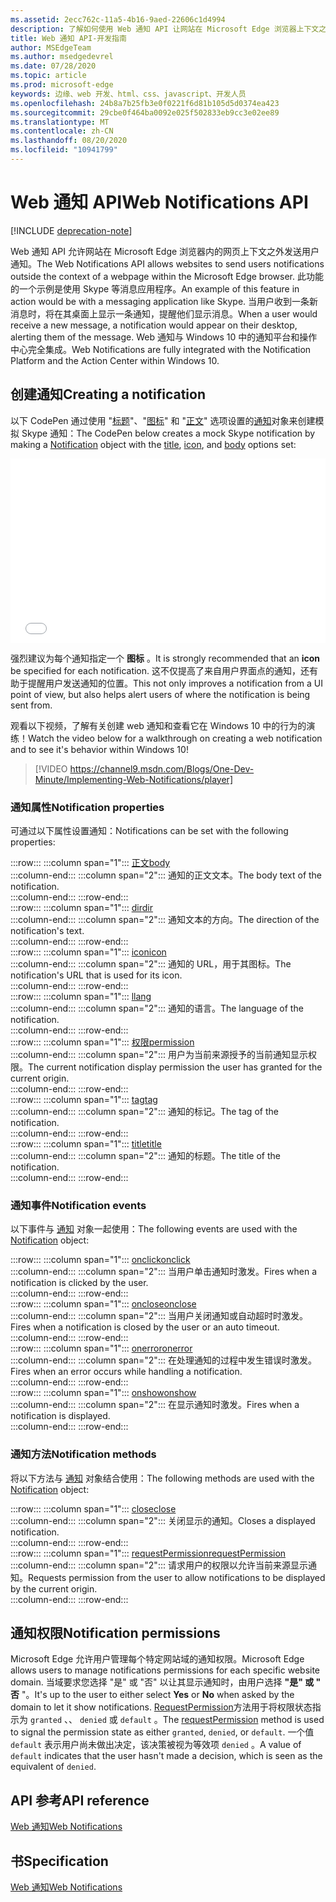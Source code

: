 ```yaml
---
ms.assetid: 2ecc762c-11a5-4b16-9aed-22606c1d4994
description: 了解如何使用 Web 通知 API 让网站在 Microsoft Edge 浏览器上下文之外发送用户通知。
title: Web 通知 API-开发指南
author: MSEdgeTeam
ms.author: msedgedevrel
ms.date: 07/28/2020
ms.topic: article
ms.prod: microsoft-edge
keywords: 边缘、web 开发、html、css、javascript、开发人员
ms.openlocfilehash: 24b8a7b25fb3e0f0221f6d81b105d5d0374ea423
ms.sourcegitcommit: 29cbe0f464ba0092e025f502833eb9cc3e02ee89
ms.translationtype: MT
ms.contentlocale: zh-CN
ms.lasthandoff: 08/20/2020
ms.locfileid: "10941799"
---
```

# <span data-ttu-id="cb7f9-104">Web 通知 API</span><span class="sxs-lookup"><span data-stu-id="cb7f9-104">Web Notifications API</span></span>  

[!INCLUDE [deprecation-note](../../includes/legacy-edge-note.md)]  

<span data-ttu-id="cb7f9-105">Web 通知 API 允许网站在 Microsoft Edge 浏览器内的网页上下文之外发送用户通知。</span><span class="sxs-lookup"><span data-stu-id="cb7f9-105">The Web Notifications API allows websites to send users notifications outside the context of a webpage within the Microsoft Edge browser.</span></span>  <span data-ttu-id="cb7f9-106">此功能的一个示例是使用 Skype 等消息应用程序。</span><span class="sxs-lookup"><span data-stu-id="cb7f9-106">An example of this feature in action would be with a messaging application like Skype.</span></span>  <span data-ttu-id="cb7f9-107">当用户收到一条新消息时，将在其桌面上显示一条通知，提醒他们显示消息。</span><span class="sxs-lookup"><span data-stu-id="cb7f9-107">When a user would receive a new message, a notification would appear on their desktop, alerting them of the message.</span></span>  <span data-ttu-id="cb7f9-108">Web 通知与 Windows 10 中的通知平台和操作中心完全集成。</span><span class="sxs-lookup"><span data-stu-id="cb7f9-108">Web Notifications are fully integrated with the Notification Platform and the Action Center within Windows 10.</span></span>  

## <span data-ttu-id="cb7f9-109">创建通知</span><span class="sxs-lookup"><span data-stu-id="cb7f9-109">Creating a notification</span></span>  

<span data-ttu-id="cb7f9-110">以下 CodePen 通过使用 "[标题](https://msdn.microsoft.com/library/mt710826)"、"[图标](https://msdn.microsoft.com/library/mt710814)" 和 "[正文](https://msdn.microsoft.com/library/mt710811)" 选项设置的[通知](https://msdn.microsoft.com/library/mt710818)对象来创建模拟 Skype 通知：</span><span class="sxs-lookup"><span data-stu-id="cb7f9-110">The CodePen below creates a mock Skype notification by making a [Notification](https://msdn.microsoft.com/library/mt710818) object with the [title](https://msdn.microsoft.com/library/mt710826), [icon](https://msdn.microsoft.com/library/mt710814), and [body](https://msdn.microsoft.com/library/mt710811) options set:</span></span>  

<iframe height='295' scrolling='no' title='<span data-ttu-id="cb7f9-111">Web 通知</span><span class="sxs-lookup"><span data-stu-id="cb7f9-111">Web notifications</span></span>' src='//codepen.io/MicrosoftEdgeDocumentation/embed/RGbxWW/?height=295&theme-id=23761&default-tab=result&embed-version=2&editable=true' frameborder='no' allowtransparency='true' allowfullscreen='true' style='width: 100%;'><span data-ttu-id="cb7f9-112"><a href='https://codepen.io/MicrosoftEdgeDocumentation/pen/RGbxWW/'> </a> 在 CodePen 上查看 Microsoft Edge 文档 (@MicrosoftEdgeDocumentation) 的 Web 通知 <a href='https://codepen.io/MicrosoftEdgeDocumentation'> </a> <a href='https://codepen.io'> </a> 。</span><span class="sxs-lookup"><span data-stu-id="cb7f9-112">See the Pen <a href='https://codepen.io/MicrosoftEdgeDocumentation/pen/RGbxWW/'>Web notifications</a> by Microsoft Edge Docs (<a href='https://codepen.io/MicrosoftEdgeDocumentation'>@MicrosoftEdgeDocumentation</a>) on <a href='https://codepen.io'>CodePen</a>.</span></span></iframe>  

<span data-ttu-id="cb7f9-113">强烈建议为每个通知指定一个 **图标** 。</span><span class="sxs-lookup"><span data-stu-id="cb7f9-113">It is strongly recommended that an **icon** be specified for each notification.</span></span>  <span data-ttu-id="cb7f9-114">这不仅提高了来自用户界面点的通知，还有助于提醒用户发送通知的位置。</span><span class="sxs-lookup"><span data-stu-id="cb7f9-114">This not only improves a notification from a UI point of view, but also helps alert users of where the notification is being sent from.</span></span>  

<span data-ttu-id="cb7f9-115">观看以下视频，了解有关创建 web 通知和查看它在 Windows 10 中的行为的演练！</span><span class="sxs-lookup"><span data-stu-id="cb7f9-115">Watch the video below for a walkthrough on creating a web notification and to see it's behavior within Windows 10!</span></span>  

> [!VIDEO https://channel9.msdn.com/Blogs/One-Dev-Minute/Implementing-Web-Notifications/player]  

### <span data-ttu-id="cb7f9-116">通知属性</span><span class="sxs-lookup"><span data-stu-id="cb7f9-116">Notification properties</span></span>  

<span data-ttu-id="cb7f9-117">可通过以下属性设置通知：</span><span class="sxs-lookup"><span data-stu-id="cb7f9-117">Notifications can be set with the following properties:</span></span>  

:::row:::
   :::column span="1":::
      [<span data-ttu-id="cb7f9-118">正文</span><span class="sxs-lookup"><span data-stu-id="cb7f9-118">body</span></span>](https://developer.mozilla.org/docs/Web/API/Notification/body)  
   :::column-end:::
   :::column span="2":::
      <span data-ttu-id="cb7f9-119">通知的正文文本。</span><span class="sxs-lookup"><span data-stu-id="cb7f9-119">The body text of the notification.</span></span>  
   :::column-end:::
:::row-end:::  
:::row:::
   :::column span="1":::
      [<span data-ttu-id="cb7f9-120">dir</span><span class="sxs-lookup"><span data-stu-id="cb7f9-120">dir</span></span>](https://developer.mozilla.org/docs/Web/API/Notification/dir)  
   :::column-end:::
   :::column span="2":::
      <span data-ttu-id="cb7f9-121">通知文本的方向。</span><span class="sxs-lookup"><span data-stu-id="cb7f9-121">The direction of the notification's text.</span></span>  
   :::column-end:::
:::row-end:::  
:::row:::
   :::column span="1":::
      [<span data-ttu-id="cb7f9-122">icon</span><span class="sxs-lookup"><span data-stu-id="cb7f9-122">icon</span></span>](https://developer.mozilla.org/docs/Web/API/Notification/icon)  
   :::column-end:::
   :::column span="2":::
      <span data-ttu-id="cb7f9-123">通知的 URL，用于其图标。</span><span class="sxs-lookup"><span data-stu-id="cb7f9-123">The notification's URL that is used for its icon.</span></span>  
   :::column-end:::
:::row-end:::  
:::row:::
   :::column span="1":::
      [<span data-ttu-id="cb7f9-124">l</span><span class="sxs-lookup"><span data-stu-id="cb7f9-124">lang</span></span>](https://developer.mozilla.org/docs/Web/API/Notification/lang)  
   :::column-end:::
   :::column span="2":::
      <span data-ttu-id="cb7f9-125">通知的语言。</span><span class="sxs-lookup"><span data-stu-id="cb7f9-125">The language of the notification.</span></span>  
   :::column-end:::
:::row-end:::  
:::row:::
   :::column span="1":::
      [<span data-ttu-id="cb7f9-126">权限</span><span class="sxs-lookup"><span data-stu-id="cb7f9-126">permission</span></span>](https://developer.mozilla.org/docs/Web/API/Notification/permission)  
   :::column-end:::
   :::column span="2":::
      <span data-ttu-id="cb7f9-127">用户为当前来源授予的当前通知显示权限。</span><span class="sxs-lookup"><span data-stu-id="cb7f9-127">The current notification display permission the user has granted for the current origin.</span></span>  
   :::column-end:::
:::row-end:::  
:::row:::
   :::column span="1":::
      [<span data-ttu-id="cb7f9-128">tag</span><span class="sxs-lookup"><span data-stu-id="cb7f9-128">tag</span></span>](https://developer.mozilla.org/docs/Web/API/Notification/tag)  
   :::column-end:::
   :::column span="2":::
      <span data-ttu-id="cb7f9-129">通知的标记。</span><span class="sxs-lookup"><span data-stu-id="cb7f9-129">The tag of the notification.</span></span>  
   :::column-end:::
:::row-end:::  
:::row:::
   :::column span="1":::
      [<span data-ttu-id="cb7f9-130">title</span><span class="sxs-lookup"><span data-stu-id="cb7f9-130">title</span></span>](https://developer.mozilla.org/docs/Web/API/Notification/title)  
   :::column-end:::
   :::column span="2":::
      <span data-ttu-id="cb7f9-131">通知的标题。</span><span class="sxs-lookup"><span data-stu-id="cb7f9-131">The title of the notification.</span></span>  
   :::column-end:::
:::row-end:::  

### <span data-ttu-id="cb7f9-132">通知事件</span><span class="sxs-lookup"><span data-stu-id="cb7f9-132">Notification events</span></span>  

<span data-ttu-id="cb7f9-133">以下事件与 [通知](https://developer.mozilla.org/docs/Web/API/Notification) 对象一起使用：</span><span class="sxs-lookup"><span data-stu-id="cb7f9-133">The following events are used with the [Notification](https://developer.mozilla.org/docs/Web/API/Notification) object:</span></span>  

:::row:::
   :::column span="1":::
      [<span data-ttu-id="cb7f9-134">onclick</span><span class="sxs-lookup"><span data-stu-id="cb7f9-134">onclick</span></span>](https://developer.mozilla.org/docs/Web/API/Element/click_event)  
   :::column-end:::
   :::column span="2":::
      <span data-ttu-id="cb7f9-135">当用户单击通知时激发。</span><span class="sxs-lookup"><span data-stu-id="cb7f9-135">Fires when a notification is clicked by the user.</span></span>  
   :::column-end:::
:::row-end:::  
:::row:::
   :::column span="1":::
      [<span data-ttu-id="cb7f9-136">onclose</span><span class="sxs-lookup"><span data-stu-id="cb7f9-136">onclose</span></span>](https://developer.mozilla.org/docs/Archive/Mozilla/XUL/Events/close_event)  
   :::column-end:::
   :::column span="2":::
      <span data-ttu-id="cb7f9-137">当用户关闭通知或自动超时时激发。</span><span class="sxs-lookup"><span data-stu-id="cb7f9-137">Fires when a notification is closed by the user or an auto timeout.</span></span>  
   :::column-end:::
:::row-end:::  
:::row:::
   :::column span="1":::
      [<span data-ttu-id="cb7f9-138">onerror</span><span class="sxs-lookup"><span data-stu-id="cb7f9-138">onerror</span></span>](https://developer.mozilla.org/docs/Web/API/Element/error_event)  
   :::column-end:::
   :::column span="2":::
      <span data-ttu-id="cb7f9-139">在处理通知的过程中发生错误时激发。</span><span class="sxs-lookup"><span data-stu-id="cb7f9-139">Fires when an error occurs while handling a notification.</span></span>  
   :::column-end:::
:::row-end:::  
:::row:::
   :::column span="1":::
      [<span data-ttu-id="cb7f9-140">onshow</span><span class="sxs-lookup"><span data-stu-id="cb7f9-140">onshow</span></span>](https://developer.mozilla.org/docs/Web/API/Element/show_event)  
   :::column-end:::
   :::column span="2":::
      <span data-ttu-id="cb7f9-141">在显示通知时激发。</span><span class="sxs-lookup"><span data-stu-id="cb7f9-141">Fires when a notification is displayed.</span></span>  
   :::column-end:::
:::row-end:::  

### <span data-ttu-id="cb7f9-142">通知方法</span><span class="sxs-lookup"><span data-stu-id="cb7f9-142">Notification methods</span></span>  

<span data-ttu-id="cb7f9-143">将以下方法与 [通知](https://developer.mozilla.org/docs/Web/API/Notification) 对象结合使用：</span><span class="sxs-lookup"><span data-stu-id="cb7f9-143">The following methods are used with the [Notification](https://developer.mozilla.org/docs/Web/API/Notification) object:</span></span>  

:::row:::
   :::column span="1":::
      [<span data-ttu-id="cb7f9-144">close</span><span class="sxs-lookup"><span data-stu-id="cb7f9-144">close</span></span>](https://developer.mozilla.org/docs/Web/API/Notification/close)  
   :::column-end:::
   :::column span="2":::
      <span data-ttu-id="cb7f9-145">关闭显示的通知。</span><span class="sxs-lookup"><span data-stu-id="cb7f9-145">Closes a displayed notification.</span></span>  
   :::column-end:::
:::row-end:::  
:::row:::
   :::column span="1":::
      [<span data-ttu-id="cb7f9-146">requestPermission</span><span class="sxs-lookup"><span data-stu-id="cb7f9-146">requestPermission</span></span>](https://developer.mozilla.org/docs/Web/API/Notification/requestPermission)  
   :::column-end:::
   :::column span="2":::
      <span data-ttu-id="cb7f9-147">请求用户的权限以允许当前来源显示通知。</span><span class="sxs-lookup"><span data-stu-id="cb7f9-147">Requests permission from the user to allow notifications to be displayed by the current origin.</span></span>  
   :::column-end:::
:::row-end:::  

## <span data-ttu-id="cb7f9-148">通知权限</span><span class="sxs-lookup"><span data-stu-id="cb7f9-148">Notification permissions</span></span>  

<span data-ttu-id="cb7f9-149">Microsoft Edge 允许用户管理每个特定网站域的通知权限。</span><span class="sxs-lookup"><span data-stu-id="cb7f9-149">Microsoft Edge allows users to manage notifications permissions for each specific website domain.</span></span>  <span data-ttu-id="cb7f9-150">当域要求您选择 "是" 或 "否" 以让其显示通知时，由用户选择 **"是" 或 "** **否** "。</span><span class="sxs-lookup"><span data-stu-id="cb7f9-150">It's up to the user to either select **Yes** or **No** when asked by the domain to let it show notifications.</span></span>  <span data-ttu-id="cb7f9-151">[RequestPermission](https://developer.mozilla.org/docs/Web/API/Notification/requestPermission)方法用于将权限状态指示为 `granted` 、、 `denied` 或 `default` 。</span><span class="sxs-lookup"><span data-stu-id="cb7f9-151">The [requestPermission](https://developer.mozilla.org/docs/Web/API/Notification/requestPermission) method is used to signal the permission state as either `granted`, `denied`, or `default`.</span></span>  <span data-ttu-id="cb7f9-152">一个值 `default` 表示用户尚未做出决定，该决策被视为等效项 `denied` 。</span><span class="sxs-lookup"><span data-stu-id="cb7f9-152">A value of `default` indicates that the user hasn't made a decision, which is seen as the equivalent of `denied`.</span></span>  

## <span data-ttu-id="cb7f9-153">API 参考</span><span class="sxs-lookup"><span data-stu-id="cb7f9-153">API reference</span></span>  

[<span data-ttu-id="cb7f9-154">Web 通知</span><span class="sxs-lookup"><span data-stu-id="cb7f9-154">Web Notifications</span></span>](https://developer.mozilla.org/docs/Web/API/Notifications_API)  

## <span data-ttu-id="cb7f9-155">书</span><span class="sxs-lookup"><span data-stu-id="cb7f9-155">Specification</span></span>  

[<span data-ttu-id="cb7f9-156">Web 通知</span><span class="sxs-lookup"><span data-stu-id="cb7f9-156">Web Notifications</span></span>](https://notifications.spec.whatwg.org)  
